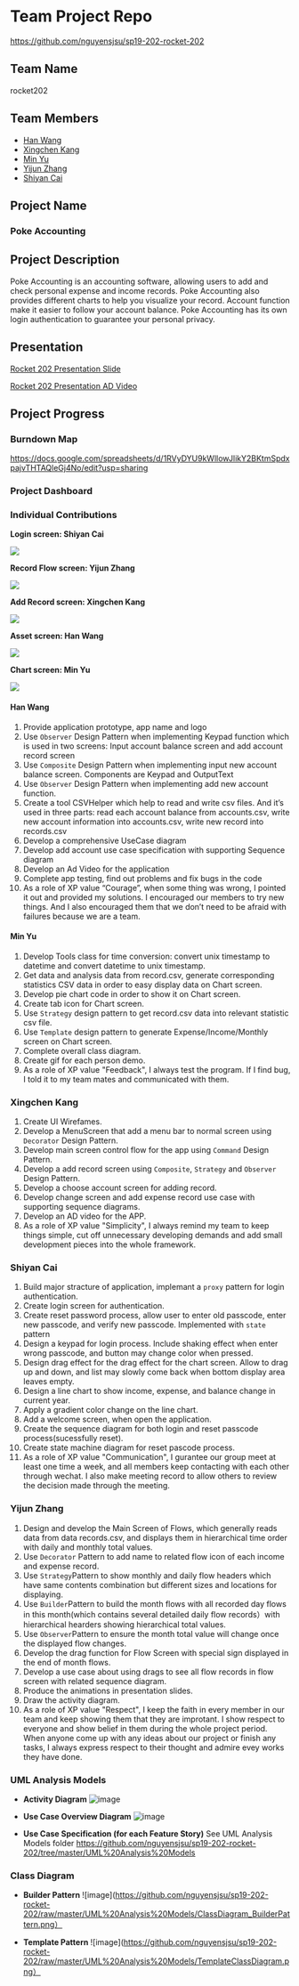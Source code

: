 # Team Project Repo
https://github.com/nguyensjsu/sp19-202-rocket-202
## Team Name
rocket202
## Team Members

* [Han Wang](<https://github.com/wanghansjsu>)
* [Xingchen Kang](<https://github.com/xckang>)
* [Min Yu](<https://github.com/wing324>)
* [Yijun Zhang](<https://github.com/zhangyijun0518>)
* [Shiyan Cai](<https://github.com/robert4213>)

## Project Name
### Poke Accounting   

## Project Description   
Poke Accounting is an accounting software, allowing users to add and check personal expense and income records. 
Poke Accounting also provides different charts to help you visualize your record.
Account function make it easier to follow your account balance.
Poke Accounting has its own login authentication to guarantee your personal privacy.

## Presentation

[Rocket 202 Presentation Slide](https://docs.google.com/presentation/d/1OCnWug36wbcUUwsd9Lt7C_mQwn2OUnJkrA3UtGOr0ik/edit?usp=sharing)

[Rocket 202 Presentation AD Video](https://www.youtube.com/watch?v=YM0X7sqA9sc&feature=youtu.be)
>>>>>
## Project Progress

### Burndown Map

https://docs.google.com/spreadsheets/d/1RVyDYU9kWllowJlikY2BKtmSpdxpajvTHTAQleGj4No/edit?usp=sharing

### Project Dashboard

### Individual Contributions

**Login screen: Shiyan Cai**

![](gif/login.gif)

**Record Flow screen: Yijun Zhang**

![](gif/flow.gif)

**Add Record screen: Xingchen Kang**

![](gif/addrecord.gif)

**Asset screen: Han Wang**

![](gif/asset.gif)

**Chart screen: Min Yu**

![](gif/chart.gif)

#### Han Wang

1. Provide application prototype, app name and logo
2. Use ```Observer``` Design Pattern when implementing Keypad function which is used in two screens: Input account balance screen and add account record screen
3. Use ```Composite``` Design Pattern when implementing input new account balance screen. Components are Keypad and OutputText
4. Use ```Observer``` Design Pattern when implementing add new account function.
5. Create a tool CSVHelper which help to read and write csv files. And it’s used in three parts: read each account balance from accounts.csv, write new account information into accounts.csv, write new record into records.csv
6. Develop a comprehensive UseCase diagram
7. Develop add account use case specification with supporting Sequence diagram
8. Develop an Ad Video for the application
9. Complete app testing, find out problems and fix bugs in the code
10. As a role of XP value “Courage”, when some thing was wrong, I pointed it out and provided my solutions. I encouraged our members to try new things. And I also encouraged them that we don’t need to be afraid with failures because we are a team.

#### Min Yu

1. Develop Tools class for time conversion: convert unix timestamp to datetime and convert datetime to unix timestamp.
2. Get data and analysis data from record.csv, generate corresponding statistics CSV data in order to easy display data on Chart screen.
3. Develop pie chart code in order to show it on Chart screen.
4. Create tab icon for Chart screen.
5. Use ```Strategy``` design pattern to get record.csv data into relevant statistic csv file.
6. Use ```Template``` design pattern to generate Expense/Income/Monthly screen on Chart screen.
7. Complete overall class diagram.
8. Create gif for each person demo.
9. As a role of XP value "Feedback", I always test the program. If I find bug, I told it to my team mates and communicated with them.


### Xingchen Kang
1. Create UI Wirefames.
2. Develop a MenuScreen that add a menu bar to normal screen using ```Decorator``` Design Pattern.
3. Develop main screen control flow for the app using ```Command``` Design Pattern.
4. Develop a add record screen using ```Composite```, ```Strategy``` and ```Observer``` Design Pattern.
5. Develop a choose account screen for adding record.
6. Develop change screen and add expense record use case with supporting sequence diagrams.
7. Develop an AD video for the APP.
8. As a role of XP value "Simplicity", I always remind my team to keep things simple, cut off unnecessary developing demands and add small development pieces into the whole framework.

### Shiyan Cai

1. Build major stracture of application, implemant a ```proxy``` pattern for login authentication.
2. Create login screen for authentication.
3. Create reset password process, allow user to enter old passcode, enter new passcode, and verify new passcode. Implemented with ```state``` pattern
3. Design a keypad for login process. Include shaking effect when enter wrong passcode, and button may change color when pressed.
4. Design drag effect for the drag effect for the chart screen. Allow to drag up and down, and list may slowly come back when bottom display area leaves empty.
5. Design a line chart to show income, expense, and balance change in current year.
6. Apply a gradient color change on the line chart.
7. Add a welcome screen, when open the application.
8. Create the sequence diagram for both login and reset passcode process(sucessfully reset).
9. Create state machine diagram for reset pascode process.
10. As a role of XP value "Communication", I gurantee our group meet at least one time a week, and all members keep contacting with each other through wechat. I also make meeting record to allow others to review the decision made through the meeting.

### Yijun Zhang

1. Design and develop the Main Screen of Flows, which generally reads data from data records.csv, and displays them in hierarchical time order with daily and monthly total values.
2. Use ```Decorator``` Pattern to add name to related flow icon of each income and expense record.
3. Use ```Strategy```Pattern to show monthly and daily flow headers which have same contents combination but different sizes and locations for displaying.
4. Use ```Builder```Pattern to build the month flows with all recorded day flows in this month(which contains several detailed daily flow records）with hierarchical hearders showing hierarchical total values.
5. Use ```Observer```Pattern to ensure the month total value will change once the displayed flow changes. 
6. Develop the drag function for Flow Screen with special sign displayed in the end of month flows.
7. Develop a use case about using drags to see all flow records in flow screen with related sequence diagram.
8. Produce the animations in presentation slides.
9. Draw the activity diagram. 
10. As a role of XP value "Respect", I keep the faith in every member in our team and keep showing them that they are improtant. I show respect to everyone and show belief in them during the whole project period. When anyone come up with any ideas about our project or finish any tasks, I always express respect to their thought and admire evey works they have done.


### UML Analysis Models
- **Activity Diagram**
![image](https://github.com/nguyensjsu/sp19-202-rocket-202/raw/master/UML%20Analysis%20Models/ActivityDiagram_Check%26AddRecord.png)

- **Use Case Overview Diagram** 
![image](https://github.com/nguyensjsu/sp19-202-rocket-202/raw/master/UML%20Analysis%20Models/UseCaseOverviewDiagram.png)

- **Use Case Specification (for each Feature Story)** 
See UML Analysis Models folder https://github.com/nguyensjsu/sp19-202-rocket-202/tree/master/UML%20Analysis%20Models

### Class Diagram
- **Builder Pattern**
![image](https://github.com/nguyensjsu/sp19-202-rocket-202/raw/master/UML%20Analysis%20Models/ClassDiagram_BuilderPattern.png）

- **Template Pattern**
![image](https://github.com/nguyensjsu/sp19-202-rocket-202/raw/master/UML%20Analysis%20Models/TemplateClassDiagram.png）
